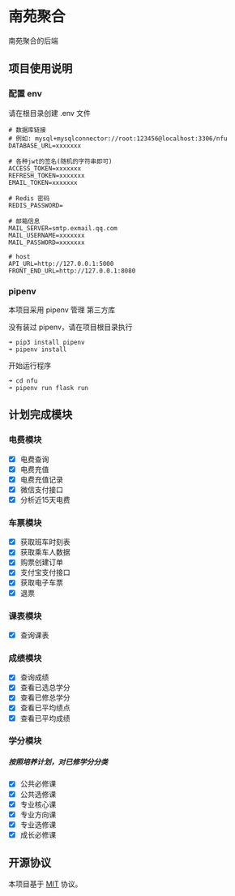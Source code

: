 # 南苑聚合
南苑聚合的后端

## 项目使用说明
### 配置 env
请在根目录创建 .env 文件

```
# 数据库链接
# 例如: mysql+mysqlconnector://root:123456@localhost:3306/nfu
DATABASE_URL=xxxxxxx

# 各种jwt的签名(随机的字符串即可)
ACCESS_TOKEN=xxxxxxx
REFRESH_TOKEN=xxxxxxx
EMAIL_TOKEN=xxxxxxx

# Redis 密码
REDIS_PASSWORD=

# 邮箱信息
MAIL_SERVER=smtp.exmail.qq.com
MAIL_USERNAME=xxxxxxx
MAIL_PASSWORD=xxxxxxx

# host
API_URL=http://127.0.0.1:5000
FRONT_END_URL=http://127.0.0.1:8080
```

### pipenv
本项目采用 pipenv 管理 第三方库

没有装过 pipenv，请在项目根目录执行

```
➜ pip3 install pipenv
➜ pipenv install
```

开始运行程序

```
➜ cd nfu 
➜ pipenv run flask run
```

## 计划完成模块
### 电费模块
- [x] 电费查询
- [x] 电费充值
- [x] 电费充值记录
- [x] 微信支付接口
- [x] 分析近15天电费

### 车票模块
- [x] 获取班车时刻表
- [x] 获取乘车人数据
- [x] 购票创建订单
- [x] 支付宝支付接口
- [x] 获取电子车票
- [x] 退票

### 课表模块
- [x] 查询课表

### 成绩模块
- [x] 查询成绩
- [x] 查看已选总学分
- [x] 查看已修总学分
- [x] 查看已平均绩点
- [x] 查看已平均成绩

### 学分模块
##### 按照培养计划，对已修学分分类
- [x] 公共必修课
- [x] 公共选修课
- [x] 专业核心课
- [x] 专业方向课
- [x] 专业选修课
- [x] 成长必修课

## 开源协议

本项目基于 [MIT](https://zh.wikipedia.org/wiki/MIT%E8%A8%B1%E5%8F%AF%E8%AD%89) 协议。